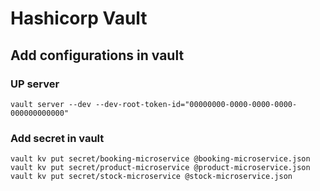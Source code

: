 # Hashicorp Vault

## Add configurations in vault

### UP server
```$bash
vault server --dev --dev-root-token-id="00000000-0000-0000-0000-000000000000"
```
### Add secret in vault
```$bash
vault kv put secret/booking-microservice @booking-microservice.json
vault kv put secret/product-microservice @product-microservice.json
vault kv put secret/stock-microservice @stock-microservice.json
``` 

